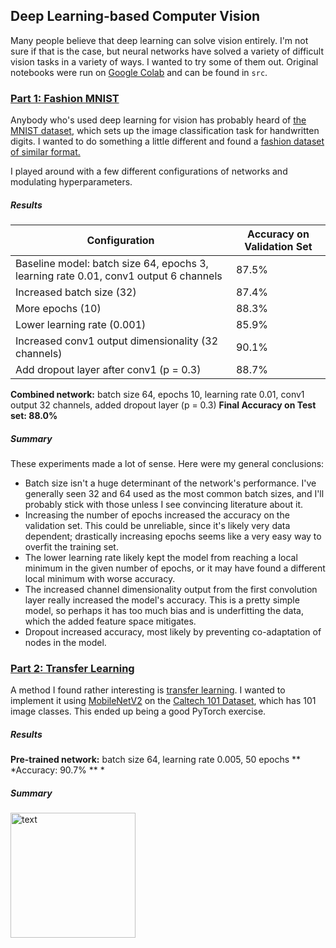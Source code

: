 ## Deep Learning-based Computer Vision

Many people believe that deep learning can solve vision entirely. I'm not sure if that is the case, but neural networks have solved a variety of difficult vision tasks in a variety of ways. I wanted to try some of them out. Original notebooks were run on [Google Colab](https://colab.research.google.com/) and can be found in `src`.

### [Part 1: Fashion MNIST](fashion_mnist.pdf)

Anybody who's used deep learning for vision has probably heard of [the MNIST dataset](http://yann.lecun.com/exdb/mnist/), which sets up the image classification task for handwritten digits. I wanted to do something a little different and found a [fashion dataset of similar format.](https://github.com/zalandoresearch/fashion-mnist)

I played around with a few different configurations of networks and modulating hyperparameters. 

##### Results

Configuration | Accuracy on Validation Set
------------- | --------------------------
Baseline model: batch size 64, epochs 3, learning rate 0.01, conv1 output 6 channels | 87.5%
Increased batch size (32) | 87.4%
More epochs (10) | 88.3%
Lower learning rate (0.001) | 85.9%
Increased conv1 output dimensionality (32 channels) | 90.1%
Add dropout layer after conv1 (p = 0.3) | 88.7%

**Combined network:** batch size 64, epochs 10, learning rate 0.01, conv1 output 32 channels, added dropout layer (p = 0.3)
**Final Accuracy on Test set: 88.0%**

##### Summary

These experiments made a lot of sense. Here were my general conclusions:
* Batch size isn't a huge determinant of the network's performance. I've generally seen 32 and 64 used as the most common batch sizes, and I'll probably stick with those unless I see convincing literature about it.
* Increasing the number of epochs increased the accuracy on the validation set. This could be unreliable, since it's likely very data dependent; drastically increasing epochs seems like a very easy way to overfit the training set.
* The lower learning rate likely kept the model from reaching a local minimum in the given number of epochs, or it may have found a different local minimum with worse accuracy.
* The increased channel dimensionality output from the first convolution layer really increased the model's accuracy. This is a pretty simple model, so perhaps it has too much bias and is underfitting the data, which the added feature space mitigates.
* Dropout increased accuracy, most likely by preventing co-adaptation of nodes in the model. 


### [Part 2: Transfer Learning](caltech_101.pdf)

A method I found rather interesting is [transfer learning](https://blogs.nvidia.com/blog/2019/02/07/what-is-transfer-learning/). I wanted to implement it using [MobileNetV2](https://arxiv.org/abs/1801.04381) on the [Caltech 101 Dataset](http://www.vision.caltech.edu/Image_Datasets/Caltech101/), which has 101 image classes. This ended up being a good PyTorch exercise.

##### Results

**Pre-trained network:** batch size 64, learning rate 0.005, 50 epochs  ** *Accuracy: 90.7% ** *

##### Summary
<img src="./label-circ-match/output/text.png" alt="text" width="200"/>

